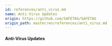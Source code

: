 ```yaml
---
id: references/anti_virus.md
name: Anti-Virus Updates
origin: https://github.com/SAFETAG/SAFETAG
origin_path: master/en/references/anti_virus.md
---
```


#### Anti-Virus Updates



